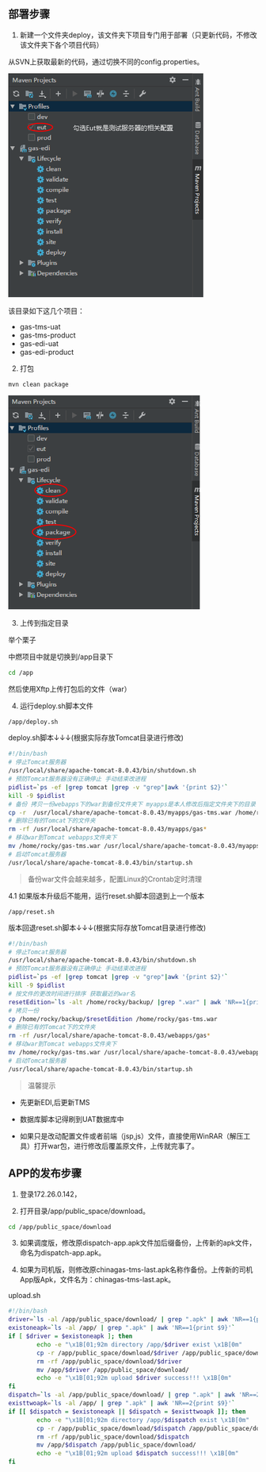 
## 部署步骤

1. 新建一个文件夹deploy，该文件夹下项目专门用于部署（只更新代码，不修改该文件夹下各个项目代码）

从SVN上获取最新的代码，通过切换不同的config.properties。

![切换不同的config.properties](https://raw.githubusercontent.com/loaderlin/CodeConference/master/img/checkout-different-config.png)

该目录如下这几个项目：

- gas-tms-uat
- gas-tms-product
- gas-edi-uat
- gas-edi-product

2. 打包

```sh
mvn clean package
```

![IDEA下的打包](https://raw.githubusercontent.com/loaderlin/CodeConference/master/img/maven-package.png)

3. 上传到指定目录

举个栗子

中燃项目中就是切换到/app目录下

```sh
cd /app
```

然后使用Xftp上传打包后的文件（war）

4. 运行deploy.sh脚本文件

```sh
/app/deploy.sh
```

deploy.sh脚本↓↓↓(根据实际存放Tomcat目录进行修改)

```sh
#!/bin/bash
# 停止Tomcat服务器
/usr/local/share/apache-tomcat-8.0.43/bin/shutdown.sh
# 预防Tomcat服务器没有正确停止 手动结束改进程
pidlist=`ps -ef |grep tomcat |grep -v "grep"|awk '{print $2}'`
kill -9 $pidlist
# 备份 拷贝一份webapps下的war到备份文件夹下 myapps是本人修改后指定文件夹下的目录
cp -r  /usr/local/share/apache-tomcat-8.0.43/myapps/gas-tms.war /home/rocky/backup/$(date +%Y%m%d%H%M)-gas-tms.war
# 删除已有的Tomcat下的文件夹
rm -rf /usr/local/share/apache-tomcat-8.0.43/myapps/gas*
# 移动war到Tomcat webapps文件夹下
mv /home/rocky/gas-tms.war /usr/local/share/apache-tomcat-8.0.43/myapps/
# 启动Tomcat服务器
/usr/local/share/apache-tomcat-8.0.43/bin/startup.sh
```

> 备份war文件会越来越多，配置Linux的Crontab定时清理

4.1 如果版本升级后不能用，运行reset.sh脚本回退到上一个版本

```
/app/reset.sh
```

版本回退reset.sh脚本↓↓↓(根据实际存放Tomcat目录进行修改)

```sh
#!/bin/bash
# 停止Tomcat服务器
/usr/local/share/apache-tomcat-8.0.43/bin/shutdown.sh
# 预防Tomcat服务器没有正确停止 手动结束改进程
pidlist=`ps -ef |grep tomcat |grep -v "grep"|awk '{print $2}'`
kill -9 $pidlist
# 按文件的更改时间进行排序 获取最近的war名
resetEdition=`ls -alt /home/rocky/backup/ |grep ".war" | awk 'NR==1{print $9}'`
# 拷贝一份
cp /home/rocky/backup/$resetEdition /home/rocky/gas-tms.war
# 删除已有的Tomcat下的文件夹
rm -rf /usr/local/share/apache-tomcat-8.0.43/webapps/gas*
# 移动war到Tomcat webapps文件夹下
mv /home/rocky/gas-tms.war /usr/local/share/apache-tomcat-8.0.43/webapps/
# 启动Tomcat服务器
/usr/local/share/apache-tomcat-8.0.43/bin/startup.sh
```

> 温馨提示

- 先更新EDI,后更新TMS

- 数据库脚本记得刷到UAT数据库中

- 如果只是改动配置文件或者前端（jsp,js）文件，直接使用WinRAR（解压工具）打开war包，进行修改后覆盖原文件，上传就完事了。

## APP的发布步骤

1. 登录172.26.0.142，

2. 打开目录/app/public_space/download。

```sh
cd /app/public_space/download
```

3. 如果调度版，修改原dispatch-app.apk文件加后缀备份，上传新的apk文件，命名为dispatch-app.apk。

4. 如果为司机版，则修改原chinagas-tms-last.apk名称作备份。上传新的司机App版Apk，文件名为：chinagas-tms-last.apk。

upload.sh

```sh
#!/bin/bash
driver=`ls -al /app/public_space/download/ | grep ".apk" | awk 'NR==1{print $9}'`
existoneapk=`ls -al /app/ | grep ".apk" | awk 'NR==1{print $9}'`
if [ $driver = $existoneapk ]; then
        echo -e "\x1B[01;92m directory /app/$driver exist \x1B[0m"
        cp -r /app/public_space/download/$driver /app/public_space/download/backup/driver/$(date +%Y%m%d%H%M).apk
        rm -rf /app/public_space/download/$driver
        mv /app/$driver /app/public_space/download/
        echo -e "\x1B[01;92m upload $driver success!!! \x1B[0m" 
fi
dispatch=`ls -al /app/public_space/download/ | grep ".apk" | awk 'NR==2{print $9}'`
existtwoapk=`ls -al /app/ | grep ".apk" | awk 'NR==2{print $9}'`
if [[ $dispatch = $existoneapk || $dispatch = $existtwoapk ]]; then
        echo -e "\x1B[01;92m directory /app/$dispatch exist \x1B[0m"
        cp -r /app/public_space/download/$dispatch /app/public_space/download/backup/dispatch/$(date +%Y%m%d%H%M).apk
        rm -rf /app/public_space/download/$dispatch
        mv /app/$dispatch /app/public_space/download/
        echo -e "\x1B[01;92m upload $dispatch success!!! \x1B[0m" 
fi
```